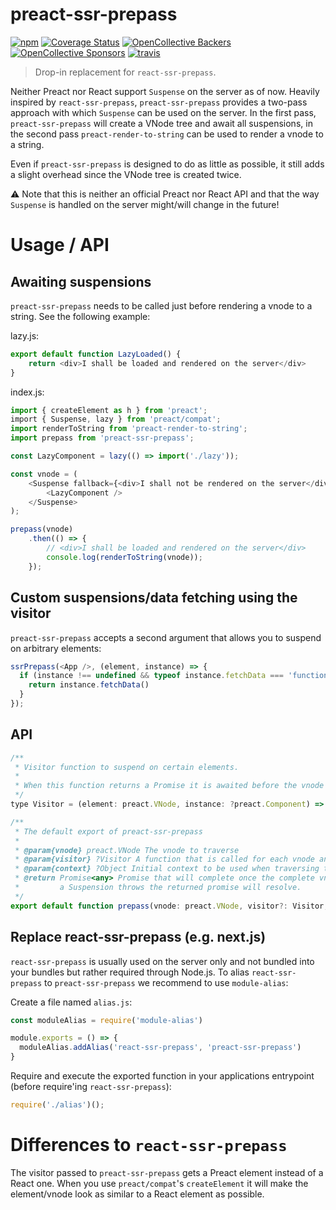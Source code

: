 # preact-ssr-prepass

[![npm](https://img.shields.io/npm/v/preact-ssr-prepass.svg)](http://npm.im/preact-ssr-prepass)
[![Coverage Status](https://coveralls.io/repos/github/sventschui/preact-ssr-prepass/badge.svg?branch=master&t=G8Cc9D)](https://coveralls.io/github/sventschui/preact-ssr-prepass?branch=master)
[![OpenCollective Backers](https://opencollective.com/preact/backers/badge.svg)](#backers)
[![OpenCollective Sponsors](https://opencollective.com/preact/sponsors/badge.svg)](#sponsors)
[![travis](https://travis-ci.com/sventschui/preact-ssr-prepass.svg?branch=master)](https://travis-ci.com/sventschui/preact-ssr-prepass)


> Drop-in replacement for `react-ssr-prepass`.

Neither Preact nor React support `Suspense` on the server as of now. Heavily inspired by `react-ssr-prepass`, `preact-ssr-prepass` provides a two-pass approach with which `Suspense` can be used on the server. In the first pass, `preact-ssr-prepass` 
will create a VNode tree and await all suspensions, in the second pass `preact-render-to-string`
can be used to render a vnode to a string.

Even if `preact-ssr-prepass` is designed to do as little as possible, it still adds a slight 
overhead since the VNode tree is created twice.

⚠️ Note that this is neither an official Preact nor React API and that the way `Suspense` is handled
on the server might/will change in the future!

# Usage / API

## Awaiting suspensions

`preact-ssr-prepass` needs to be called just before rendering a vnode to a string. See the following
example:

lazy.js:
```js
export default function LazyLoaded() {
    return <div>I shall be loaded and rendered on the server</div>
}
```

index.js:
```js
import { createElement as h } from 'preact';
import { Suspense, lazy } from 'preact/compat';
import renderToString from 'preact-render-to-string';
import prepass from 'preact-ssr-prepass';

const LazyComponent = lazy(() => import('./lazy'));

const vnode = (
    <Suspense fallback={<div>I shall not be rendered on the server</div>}>
        <LazyComponent />
    </Suspense>
);

prepass(vnode)
    .then(() => {
        // <div>I shall be loaded and rendered on the server</div>
        console.log(renderToString(vnode));
    });
```

## Custom suspensions/data fetching using the visitor

`preact-ssr-prepass` accepts a second argument that allows you to suspend on arbitrary elements:

```js
ssrPrepass(<App />, (element, instance) => {
  if (instance !== undefined && typeof instance.fetchData === 'function') {
    return instance.fetchData()
  }
});
```

## API

```js
/**
 * Visitor function to suspend on certain elements.
 * 
 * When this function returns a Promise it is awaited before the vnode will be rendered.
 */
type Visitor = (element: preact.VNode, instance: ?preact.Component) => ?Promise<any>;

/**
 * The default export of preact-ssr-prepass
 *
 * @param{vnode} preact.VNode The vnode to traverse
 * @param{visitor} ?Visitor A function that is called for each vnode and might return a Promise to suspend.
 * @param{context} ?Object Initial context to be used when traversing the vnode tree
 * @return Promise<any> Promise that will complete once the complete vnode tree is traversed. Note that even if
 *         a Suspension throws the returned promise will resolve.
 */
export default function prepass(vnode: preact.VNode, visitor?: Visitor, context:? Object, opts: ?Options): Promise<any>;
```

## Replace react-ssr-prepass (e.g. next.js)

`react-ssr-prepass` is usually used on the server only and not bundled into your bundles but rather
required through Node.js. To alias `react-ssr-prepass` to `preact-ssr-prepass` we recommend to use
`module-alias`:

Create a file named `alias.js`:
```js
const moduleAlias = require('module-alias')

module.exports = () => {
  moduleAlias.addAlias('react-ssr-prepass', 'preact-ssr-prepass')
}
```

Require and execute the exported function in your applications entrypoint (before require'ing `react-ssr-prepass`):
```js
require('./alias')();
```

# Differences to `react-ssr-prepass`

The visitor passed to `preact-ssr-prepass` gets a Preact element instead of a React one. When you use `preact/compat`'s `createElement` it will make the element/vnode look as similar to a React element as possible.
